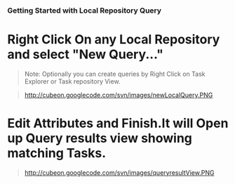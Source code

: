 ### Getting Started with Local Repository Query ###

#  Right Click On any Local Repository and select "New Query..."
> Note: Optionally you can create queries by Right Click on Task Explorer or Task repository View.

> http://cubeon.googlecode.com/svn/images/newLocalQuery.PNG

#  Edit Attributes and Finish.It will Open up Query results view showing matching Tasks.

> http://cubeon.googlecode.com/svn/images/queryresultView.PNG